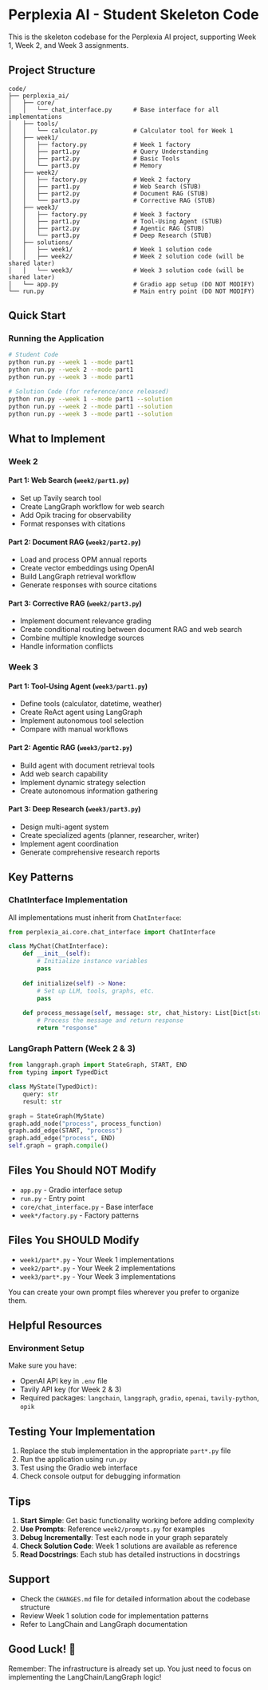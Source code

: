 # Perplexia AI - Student Skeleton Code

This is the skeleton codebase for the Perplexia AI project, supporting Week 1, Week 2, and Week 3 assignments.

## Project Structure

```
code/
├── perplexia_ai/
│   ├── core/
│   │   └── chat_interface.py      # Base interface for all implementations
│   ├── tools/
│   │   └── calculator.py          # Calculator tool for Week 1
│   ├── week1/
│   │   ├── factory.py             # Week 1 factory
│   │   ├── part1.py               # Query Understanding
│   │   ├── part2.py               # Basic Tools
│   │   └── part3.py               # Memory
│   ├── week2/
│   │   ├── factory.py             # Week 2 factory
│   │   ├── part1.py               # Web Search (STUB)
│   │   ├── part2.py               # Document RAG (STUB)
│   │   └── part3.py               # Corrective RAG (STUB)
│   ├── week3/
│   │   ├── factory.py             # Week 3 factory
│   │   ├── part1.py               # Tool-Using Agent (STUB)
│   │   ├── part2.py               # Agentic RAG (STUB)
│   │   └── part3.py               # Deep Research (STUB)
│   ├── solutions/
│   │   ├── week1/                 # Week 1 solution code
│   │   ├── week2/                 # Week 2 solution code (will be shared later)
│   │   └── week3/                 # Week 3 solution code (will be shared later)
│   └── app.py                     # Gradio app setup (DO NOT MODIFY)
└── run.py                         # Main entry point (DO NOT MODIFY)
```

## Quick Start

### Running the Application

```bash
# Student Code
python run.py --week 1 --mode part1
python run.py --week 2 --mode part1
python run.py --week 3 --mode part1

# Solution Code (for reference/once released)
python run.py --week 1 --mode part1 --solution
python run.py --week 2 --mode part1 --solution
python run.py --week 3 --mode part1 --solution
```

## What to Implement

### Week 2

#### Part 1: Web Search (`week2/part1.py`)
- Set up Tavily search tool
- Create LangGraph workflow for web search
- Add Opik tracing for observability
- Format responses with citations

#### Part 2: Document RAG (`week2/part2.py`)
- Load and process OPM annual reports
- Create vector embeddings using OpenAI
- Build LangGraph retrieval workflow
- Generate responses with source citations

#### Part 3: Corrective RAG (`week2/part3.py`)
- Implement document relevance grading
- Create conditional routing between document RAG and web search
- Combine multiple knowledge sources
- Handle information conflicts

### Week 3

#### Part 1: Tool-Using Agent (`week3/part1.py`)
- Define tools (calculator, datetime, weather)
- Create ReAct agent using LangGraph
- Implement autonomous tool selection
- Compare with manual workflows

#### Part 2: Agentic RAG (`week3/part2.py`)
- Build agent with document retrieval tools
- Add web search capability
- Implement dynamic strategy selection
- Create autonomous information gathering

#### Part 3: Deep Research (`week3/part3.py`)
- Design multi-agent system
- Create specialized agents (planner, researcher, writer)
- Implement agent coordination
- Generate comprehensive research reports

## Key Patterns

### ChatInterface Implementation

All implementations must inherit from `ChatInterface`:

```python
from perplexia_ai.core.chat_interface import ChatInterface

class MyChat(ChatInterface):
    def __init__(self):
        # Initialize instance variables
        pass
    
    def initialize(self) -> None:
        # Set up LLM, tools, graphs, etc.
        pass
    
    def process_message(self, message: str, chat_history: List[Dict[str, str]]) -> str:
        # Process the message and return response
        return "response"
```

### LangGraph Pattern (Week 2 & 3)

```python
from langgraph.graph import StateGraph, START, END
from typing import TypedDict

class MyState(TypedDict):
    query: str
    result: str

graph = StateGraph(MyState)
graph.add_node("process", process_function)
graph.add_edge(START, "process")
graph.add_edge("process", END)
self.graph = graph.compile()
```

## Files You Should NOT Modify

- `app.py` - Gradio interface setup
- `run.py` - Entry point
- `core/chat_interface.py` - Base interface
- `week*/factory.py` - Factory patterns

## Files You SHOULD Modify

- `week1/part*.py` - Your Week 1 implementations
- `week2/part*.py` - Your Week 2 implementations
- `week3/part*.py` - Your Week 3 implementations

You can create your own prompt files wherever you prefer to organize them.

## Helpful Resources

### Environment Setup
Make sure you have:
- OpenAI API key in `.env` file
- Tavily API key (for Week 2 & 3)
- Required packages: `langchain`, `langgraph`, `gradio`, `openai`, `tavily-python`, `opik`

## Testing Your Implementation

1. Replace the stub implementation in the appropriate `part*.py` file
2. Run the application using `run.py`
3. Test using the Gradio web interface
4. Check console output for debugging information

## Tips

1. **Start Simple**: Get basic functionality working before adding complexity
2. **Use Prompts**: Reference `week2/prompts.py` for examples
3. **Debug Incrementally**: Test each node in your graph separately
4. **Check Solution Code**: Week 1 solutions are available as reference
5. **Read Docstrings**: Each stub has detailed instructions in docstrings

## Support

- Check the `CHANGES.md` file for detailed information about the codebase structure
- Review Week 1 solution code for implementation patterns
- Refer to LangChain and LangGraph documentation

## Good Luck! 🚀

Remember: The infrastructure is already set up. You just need to focus on implementing the LangChain/LangGraph logic!

